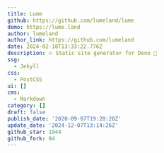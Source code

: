 ```yaml
---
title: Lume
github: https://github.com/lumeland/lume
demo: https://lume.land
author: lumeland
author_link: https://github.com/lumeland
date: 2024-02-18T13:33:22.776Z
description: 🔥 Static site generator for Deno 🦕
ssg:
  - Jekyll
css:
  - PostCSS
ui: []
cms:
  - Markdown
category: []
draft: false
publish_date: '2020-09-07T19:20:28Z'
update_date: '2024-12-07T13:14:26Z'
github_star: 1944
github_fork: 94
---
```

